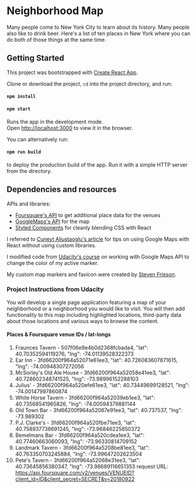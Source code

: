 # Neighborhood Map

Many people come to New York City to learn about its history. Many people also like to drink beer. Here's a list of ten places in New York where you can do both of those things at the same time.

## Getting Started

This project was bootstrapped with [Create React App](https://github.com/facebookincubator/create-react-app).

Clone or download the project, `cd` into the project directory, and run:

#### `npm install`

#### `npm start`

Runs the app in the development mode.<br>
Open [http://localhost:3000](http://localhost:3000) to view it in the browser.

You can alternatively run:

#### `npm run build`

to deploy the production build of the app. Run it with a simple HTTP server from the directory.

## Dependencies and resources

APIs and libraries:
- [Foursquare's API](https://developer.foursquare.com/docs/terms-of-use/attribution) to get additional place data for the venues
- [GoogleMaps's API](https://developers.google.com/maps/documentation/) for the map
- [Styled Components](https://www.styled-components.com/) for cleanly blending CSS with React

I referred to [Cuneyt Aliustaoglu's article](http://cuneyt.aliustaoglu.biz/en/using-google-maps-in-react-without-custom-libraries/) for tips on using Google Maps with React without using custom libraries.

I modified code from [Udacity's course](https://github.com/udacity/ud864/blob/master/Project_Code_5_BeingStylish.html) on working with Google Maps API to change the color of my active marker.

My custom map markers and favicon were created by [Steven Frieson](http://stevenfrieson.com/).

### Project Instructions from Udacity

You will develop a single page application featuring a map of your neighborhood or a neighborhood you would like to visit. You will then add functionality to this map including highlighted locations, third-party data about those locations and various ways to browse the content.

#### Places & Foursquare venue IDs / lat-longs
1. Fraunces Tavern - 507f06e9e4b0d2368fcbada4, "lat": 40.70352594119276, "lng": -74.01139528322373
2. Ear Inn - 3fd66200f964a52071e61ee3, "lat": 40.726083607871615, "lng": -74.00948307272056
3. McSorley's Old Ale House - 3fd66200f964a52058e41ee3, "lat": 40.728602348741525, "lng": -73.98996152288103
4. Julius' - 3fd66200f964a520efe61ee3, "lat": 40.73449699128521, "lng": -74.00147997860874
5. White Horse Tavern - 3fd66200f964a52039eb1ee3, "lat": 40.73568541965826, "lng": -74.00594379881144
6. Old Town Bar - 3fd66200f964a52067e91ee3, "lat": 40.737537, "lng": -73.989302
7. P.J. Clarke's - 3fd66200f964a520fbe71ee3, "lat": 40.758937738691245, "lng": -73.96846225850372
8. Bemelmans Bar - 3fd66200f964a520cdea1ee3, "lat": 40.77460663060093, "lng": -73.96330814709152
9. Landmark Tavern - 3fd66200f964a5208be81ee3, "lat": 40.763350703245884, "lng": -73.99647202623504
10. Pete's Tavern - 3fd66200f964a52068e31ee3, "lat": 40.73645856380347, "lng": -73.98689116651353
request URL:  https://api.foursquare.com/v2/venues/VENUEID?client_id=ID&client_secret=SECRET&v=20180922
